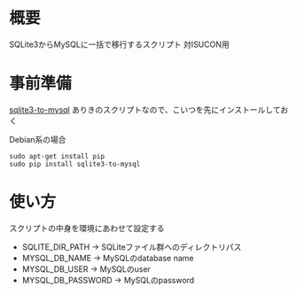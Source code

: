 # 概要

SQLite3からMySQLに一括で移行するスクリプト 対ISUCON用

# 事前準備

[sqlite3-to-mysql](https://github.com/techouse/sqlite3-to-mysql) ありきのスクリプトなので、こいつを先にインストールしておく

Debian系の場合

```shell
sudo apt-get install pip
sudo pip install sqlite3-to-mysql
```

# 使い方

スクリプトの中身を環境にあわせて設定する

- SQLITE_DIR_PATH -> SQLiteファイル群へのディレクトリパス
- MYSQL_DB_NAME -> MySQLのdatabase name
- MYSQL_DB_USER -> MySQLのuser
- MYSQL_DB_PASSWORD -> MySQLのpassword
